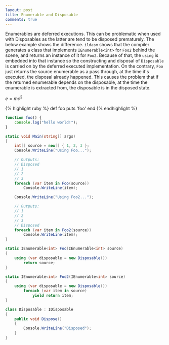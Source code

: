 ```yaml
---
layout: post
title: Enumerable and Disposable
comments: true
---
```


Enumerables are deferred executions. This can be problematic when used with Disposables as the latter are tend to be disposed prematurely. The below example shows the difference. `ildasm` shows that the compiler generates a class that implements `IEnumerable<int>` for `Foo2` behind the scene, and returns an instance of it for `Foo2`. Because of that, the `using` is embedded into that instance so the constructing and disposal of `Disposable` is carried on by the deferred executed implementation. On the contrary, `Foo` just returns the source enumerable as a pass through, at the time it's executed, the disposal already happened. This causes the problem that if the returned enumerable depends on the disposable, at the time the enumerable is extracted from, the disposable is in the disposed state.

$e = mc^2$

{% highlight ruby %}
def foo
  puts 'foo'
end
{% endhighlight %}

```javascript
function foo() {
    console.log("hello world!");
}
```

```csharp
static void Main(string[] args)
{
    int[] source = new[] { 1, 2, 3 };
    Console.WriteLine("Using Foo...");

    // Outputs:
    // Disposed
    // 1
    // 2
    // 3
    foreach (var item in Foo(source))
        Console.WriteLine(item);

    Console.WriteLine("Using Foo2...");

    // Outputs:
    // 1
    // 2
    // 3
    // Disposed
    foreach (var item in Foo2(source))
        Console.WriteLine(item);
}

static IEnumerable<int> Foo(IEnumerable<int> source)
{
    using (var disposable = new Disposable())
        return source;
}

static IEnumerable<int> Foo2(IEnumerable<int> source)
{
    using (var disposable = new Disposable())
        foreach (var item in source)
            yield return item;
}

class Disposable : IDisposable
{
    public void Dispose()
    {
        Console.WriteLine("Disposed");
    }
}
```
